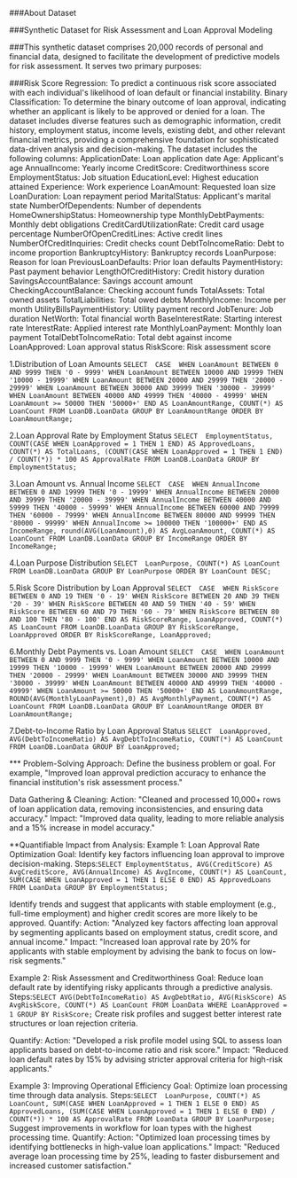 ###About Dataset

###Synthetic Dataset for Risk Assessment and Loan Approval Modeling

###This synthetic dataset comprises 20,000 records of personal and financial data, designed to facilitate the development of predictive models for risk assessment. It serves two primary purposes:

###Risk Score Regression: To predict a continuous risk score associated with each individual's likelihood of loan default or financial instability.
Binary Classification: To determine the binary outcome of loan approval, indicating whether an applicant is likely to be approved or denied for a loan. The dataset includes diverse features such as demographic information, credit history, employment status, income levels, existing debt, and other relevant financial metrics, providing a comprehensive foundation for sophisticated data-driven analysis and decision-making.
The dataset includes the following columns:
ApplicationDate: Loan application date
Age: Applicant's age
AnnualIncome: Yearly income
CreditScore: Creditworthiness score
EmploymentStatus: Job situation
EducationLevel: Highest education attained
Experience: Work experience
LoanAmount: Requested loan size
LoanDuration: Loan repayment period
MaritalStatus: Applicant's marital state
NumberOfDependents: Number of dependents
HomeOwnershipStatus: Homeownership type
MonthlyDebtPayments: Monthly debt obligations
CreditCardUtilizationRate: Credit card usage percentage
NumberOfOpenCreditLines: Active credit lines
NumberOfCreditInquiries: Credit checks count
DebtToIncomeRatio: Debt to income proportion
BankruptcyHistory: Bankruptcy records
LoanPurpose: Reason for loan
PreviousLoanDefaults: Prior loan defaults
PaymentHistory: Past payment behavior
LengthOfCreditHistory: Credit history duration
SavingsAccountBalance: Savings account amount
CheckingAccountBalance: Checking account funds
TotalAssets: Total owned assets
TotalLiabilities: Total owed debts
MonthlyIncome: Income per month
UtilityBillsPaymentHistory: Utility payment record
JobTenure: Job duration
NetWorth: Total financial worth
BaseInterestRate: Starting interest rate
InterestRate: Applied interest rate
MonthlyLoanPayment: Monthly loan payment
TotalDebtToIncomeRatio: Total debt against income
LoanApproved: Loan approval status
RiskScore: Risk assessment score

1.Distribution of Loan Amounts
            `SELECT 
                CASE 
                    WHEN LoanAmount BETWEEN 0 AND 9999 THEN '0 - 9999'
                    WHEN LoanAmount BETWEEN 10000 AND 19999 THEN '10000 - 19999'
                    WHEN LoanAmount BETWEEN 20000 AND 29999 THEN '20000 - 29999'
                    WHEN LoanAmount BETWEEN 30000 AND 39999 THEN '30000 - 39999'
                    WHEN LoanAmount BETWEEN 40000 AND 49999 THEN '40000 - 49999'
                    WHEN LoanAmount >= 50000 THEN '50000+'
                END AS LoanAmountRange,
                COUNT(*) AS LoanCount
            FROM LoanDB.LoanData
            GROUP BY LoanAmountRange
            ORDER BY LoanAmountRange;`

2.Loan Approval Rate by Employment Status
`SELECT 
    EmploymentStatus,
    COUNT(CASE WHEN LoanApproved = 1 THEN 1 END) AS ApprovedLoans,
    COUNT(*) AS TotalLoans,
    (COUNT(CASE WHEN LoanApproved = 1 THEN 1 END) / COUNT(*)) * 100 AS ApprovalRate
FROM LoanDB.LoanData
GROUP BY EmploymentStatus; `

3.Loan Amount vs. Annual Income
`SELECT 
    CASE 
        WHEN AnnualIncome BETWEEN 0 AND 19999 THEN '0 - 19999'
        WHEN AnnualIncome BETWEEN 20000 AND 39999 THEN '20000 - 39999'
        WHEN AnnualIncome BETWEEN 40000 AND 59999 THEN '40000 - 59999'
        WHEN AnnualIncome BETWEEN 60000 AND 79999 THEN '60000 - 79999'
        WHEN AnnualIncome BETWEEN 80000 AND 99999 THEN '80000 - 99999'
        WHEN AnnualIncome >= 100000 THEN '100000+'
    END AS IncomeRange,
    round(AVG(LoanAmount),0) AS AvgLoanAmount,
    COUNT(*) AS LoanCount
FROM LoanDB.LoanData
GROUP BY IncomeRange
ORDER BY IncomeRange;`

4.Loan Purpose Distribution
`SELECT 
    LoanPurpose,
    COUNT(*) AS LoanCount
FROM LoanDB.LoanData
GROUP BY LoanPurpose
ORDER BY LoanCount DESC;`

5.Risk Score Distribution by Loan Approval
`SELECT 
    CASE 
        WHEN RiskScore BETWEEN 0 AND 19 THEN '0 - 19'
        WHEN RiskScore BETWEEN 20 AND 39 THEN '20 - 39'
        WHEN RiskScore BETWEEN 40 AND 59 THEN '40 - 59'
        WHEN RiskScore BETWEEN 60 AND 79 THEN '60 - 79'
        WHEN RiskScore BETWEEN 80 AND 100 THEN '80 - 100'
    END AS RiskScoreRange,
    LoanApproved,
    COUNT(*) AS LoanCount
FROM LoanDB.LoanData
GROUP BY RiskScoreRange, LoanApproved
ORDER BY RiskScoreRange, LoanApproved; `

6.Monthly Debt Payments vs. Loan Amount
`SELECT 
    CASE 
        WHEN LoanAmount BETWEEN 0 AND 9999 THEN '0 - 9999'
        WHEN LoanAmount BETWEEN 10000 AND 19999 THEN '10000 - 19999'
        WHEN LoanAmount BETWEEN 20000 AND 29999 THEN '20000 - 29999'
        WHEN LoanAmount BETWEEN 30000 AND 39999 THEN '30000 - 39999'
        WHEN LoanAmount BETWEEN 40000 AND 49999 THEN '40000 - 49999'
        WHEN LoanAmount >= 50000 THEN '50000+'
    END AS LoanAmountRange,
    ROUND(AVG(MonthlyLoanPayment),0) AS AvgMonthlyPayment,
    COUNT(*) AS LoanCount
FROM LoanDB.LoanData
GROUP BY LoanAmountRange
ORDER BY LoanAmountRange;`

7.Debt-to-Income Ratio by Loan Approval Status
`SELECT 
    LoanApproved,
    AVG(DebtToIncomeRatio) AS AvgDebtToIncomeRatio,
    COUNT(*) AS LoanCount
FROM LoanDB.LoanData
GROUP BY LoanApproved;`

*** Problem-Solving Approach:
          Define the business problem or goal. For example, "Improved loan approval prediction accuracy to enhance the financial institution's risk assessment process."

Data Gathering & Cleaning:
          Action: "Cleaned and processed 10,000+ rows of loan application data, removing inconsistencies, and ensuring data accuracy."
          Impact: "Improved data quality, leading to more reliable analysis and a 15% increase in model accuracy."

**Quantifiable Impact from Analysis:
Example 1: Loan Approval Rate Optimization
Goal: Identify key factors influencing loan approval to improve decision-making.
          Steps:`SELECT EmploymentStatus, AVG(CreditScore) AS AvgCreditScore, AVG(AnnualIncome) AS AvgIncome, COUNT(*) AS LoanCount, 
                 SUM(CASE WHEN LoanApproved = 1 THEN 1 ELSE 0 END) AS ApprovedLoans
          FROM LoanData
          GROUP BY EmploymentStatus;`

  Identify trends and suggest that applicants with stable employment (e.g., full-time employment) and higher credit scores are more likely to be approved.
  Quantify:
     Action: "Analyzed key factors affecting loan approval by segmenting applicants based on employment status, credit score, and annual income."
     Impact: "Increased loan approval rate by 20% for applicants with stable employment by advising the bank to focus on low-risk segments."

  Example 2: Risk Assessment and Creditworthiness
     Goal: Reduce loan default rate by identifying risky applicants through a predictive analysis.
     Steps:`SELECT AVG(DebtToIncomeRatio) AS AvgDebtRatio, AVG(RiskScore) AS AvgRiskScore, COUNT(*) AS LoanCount
            FROM LoanData
            WHERE LoanApproved = 1
            GROUP BY RiskScore;`
            Create risk profiles and suggest better interest rate structures or loan rejection criteria.
            
  Quantify:
        Action: "Developed a risk profile model using SQL to assess loan applicants based on debt-to-income ratio and risk score."
        Impact: "Reduced loan default rates by 15% by advising stricter approval criteria for high-risk applicants."


 Example 3: Improving Operational Efficiency
      Goal: Optimize loan processing time through data analysis.
      Steps:`SELECT 
                LoanPurpose,
                COUNT(*) AS LoanCount,
                SUM(CASE WHEN LoanApproved = 1 THEN 1 ELSE 0 END) AS ApprovedLoans,
                (SUM(CASE WHEN LoanApproved = 1 THEN 1 ELSE 0 END) / COUNT(*)) * 100 AS ApprovalRate
            FROM LoanData
            GROUP BY LoanPurpose;`
            Suggest improvements in workflow for loan types with the highest processing time.
  Quantify:
        Action: "Optimized loan processing times by identifying bottlenecks in high-value loan applications."
        Impact: "Reduced average loan processing time by 25%, leading to faster disbursement and increased customer satisfaction."






